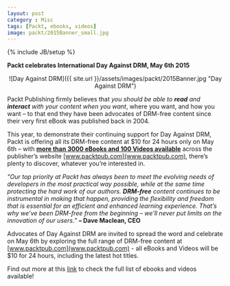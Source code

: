 ```yaml
---
layout: post
category : Misc
tags: [Packt, ebooks, videos]
image: packt/2015Banner_small.jpg
---
```

{% include JB/setup %}

**Packt celebrates International Day Against DRM, May 6th 2015**

<!--more-->


<div style="text-align:center" markdown="1">
![Day Against DRM]({{ site.url }}/assets/images/packt/2015Banner.jpg "Day Against DRM")
</div>


Packt Publishing firmly believes that *you should be able to **read** and **interact** with your content when you want*, where you want, and how you want – to that end they have been advocates of DRM-free content since their very first eBook was published back in 2004. 

This year, to demonstrate their continuing support for Day Against DRM, Packt is offering all its DRM-free content at $10 for 24 hours only on May 6th – with **[more than 3000 eBooks and 100 Videos available](http://bit.ly/1EPQpjg)** across the publisher’s website [www.packtpub.com](www.packtpub.com), there’s plenty to discover, whatever you’re interested in. 

*"Our top priority at Packt has always been to meet the evolving needs of developers in the most practical way possible, while at the same time protecting the hard work of our authors. **DRM-free** content continues to be instrumental in making that happen, providing the flexibility and freedom that is essential for an efficient and enhanced learning experience. That’s why we’ve been DRM-free from the beginning – we’ll never put limits on the innovation of our users.”* **– Dave Maclean, CEO**

Advocates of Day Against DRM are invited to spread the word and celebrate on May 6th by exploring the full range of DRM-free content at [www.packtpub.com](www.packtpub.com) - all eBooks and Videos will be $10 for 24 hours, including the latest hot titles.


Find out more at this [link](http://bit.ly/1EPQpjg) to check the full list of ebooks and videos available!